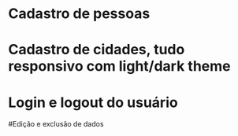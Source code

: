 # Cadastro de pessoas

# Cadastro de cidades, tudo responsivo com light/dark theme
# Login e logout do usuário

#Edição e exclusão de dados

